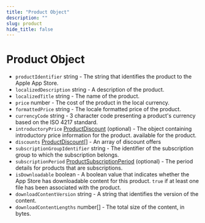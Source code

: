 ```yaml
---
title: "Product Object"
description: ""
slug: product
hide_title: false
---
```


# Product Object

* `productIdentifier` string - The string that identifies the product to the Apple App Store.
* `localizedDescription` string - A description of the product.
* `localizedTitle` string - The name of the product.
* `price` number - The cost of the product in the local currency.
* `formattedPrice` string - The locale formatted price of the product.
* `currencyCode` string - 3 character code presenting a product's currency based on the ISO 4217 standard.
* `introductoryPrice` [ProductDiscount](latest/api/structures/product-discount.md) (optional) - The object containing introductory price information for the product.
available for the product.
* `discounts` [ProductDiscount](latest/api/structures/product-discount.md)[] - An array of discount offers
* `subscriptionGroupIdentifier` string - The identifier of the subscription group to which the subscription belongs.
* `subscriptionPeriod` [ProductSubscriptionPeriod](latest/api/structures/product-subscription-period.md) (optional) - The period details for products that are subscriptions.
* `isDownloadable` boolean - A boolean value that indicates whether the App Store has downloadable content for this product. `true` if at least one file has been associated with the product.
* `downloadContentVersion` string - A string that identifies the version of the content.
* `downloadContentLengths` number[] - The total size of the content, in bytes.
